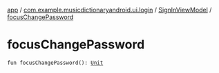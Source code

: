 [app](../../index.md) / [com.example.musicdictionaryandroid.ui.login](../index.md) / [SignInViewModel](index.md) / [focusChangePassword](./focus-change-password.md)

# focusChangePassword

`fun focusChangePassword(): `[`Unit`](https://kotlinlang.org/api/latest/jvm/stdlib/kotlin/-unit/index.html)